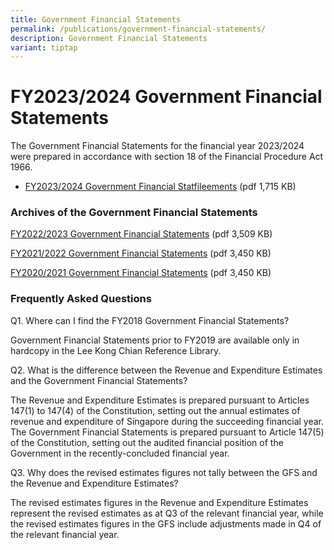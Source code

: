 ```yaml
---
title: Government Financial Statements
permalink: /publications/government-financial-statements/
description: Government Financial Statements
variant: tiptap
---
```

<h1>FY2023/2024 Government Financial Statements</h1>
<p>The Government Financial Statements for the financial year 2023/2024 were
prepared in accordance with section 18 of the Financial Procedure Act 1966.</p>
<ul data-tight="true" class="tight">
<li>
<p><a href="/files/Publications/FY2023_Government_Financial_Statements.pdf" rel="noopener noreferrer nofollow" target="_blank">FY2023/2024 Government Financial Statfileements</a> (pdf
1,715 KB)</p>
</li>
</ul>
<h3>Archives of the Government Financial Statements</h3>
<p><a href="/files/Publications/fy2022-government-financial-statements.pdf" rel="noopener noreferrer nofollow" target="_blank">FY2022/2023 Government Financial Statements</a> (pdf
3,509 KB)</p>
<p><a href="/files/Publications/FY2021-Government-Financial-Statements.pdf" rel="noopener noreferrer nofollow" target="_blank">FY2021/2022 Government Financial Statements</a> (pdf
3,450 KB)</p>
<p><a href="/files/Publications/FY2020-Government-Financial-Statements.pdf" rel="noopener noreferrer nofollow" target="_blank">FY2020/2021 Government Financial Statements</a> (pdf
3,450 KB)</p>
<h3>Frequently Asked Questions</h3>
<p>Q1. Where can I find the FY2018 Government Financial Statements?</p>
<p>Government Financial Statements prior to FY2019 are available only in
hardcopy in the Lee Kong Chian Reference Library.</p>
<p>Q2. What is the difference between the Revenue and Expenditure Estimates
and the Government Financial Statements?</p>
<p>The Revenue and Expenditure Estimates is prepared pursuant to Articles
147(1) to 147(4) of the Constitution, setting out the annual estimates
of revenue and expenditure of Singapore during the succeeding financial
year. The Government Financial Statements is prepared pursuant to Article
147(5) of the Constitution, setting out the audited financial position
of the Government in the recently-concluded financial year.</p>
<p>Q3. Why does the revised estimates figures not tally between the GFS and
the Revenue and Expenditure Estimates?</p>
<p>The revised estimates figures in the Revenue and Expenditure Estimates
represent the revised estimates as at Q3 of the relevant financial year,
while the revised estimates figures in the GFS include adjustments made
in Q4 of the relevant financial year.</p>